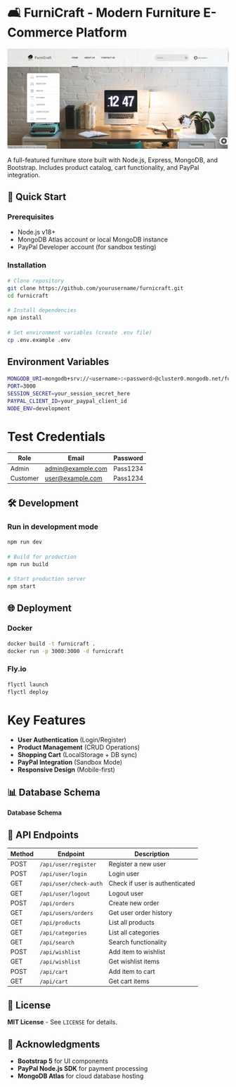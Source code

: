 # 🛋️ FurniCraft - Modern Furniture E-Commerce Platform

![FurniCraft Screenshot](/public/snapshot/landing1.png)

A full-featured furniture store built with Node.js, Express, MongoDB, and Bootstrap. Includes product catalog, cart functionality, and PayPal integration.

## 🚀 Quick Start

### Prerequisites
- Node.js v18+
- MongoDB Atlas account or local MongoDB instance
- PayPal Developer account (for sandbox testing)

### Installation
```bash
# Clone repository
git clone https://github.com/yourusername/furnicraft.git
cd furnicraft

# Install dependencies
npm install

# Set environment variables (create .env file)
cp .env.example .env
```
## Environment Variables
```bash
MONGODB_URI=mongodb+srv://<username>:<password>@cluster0.mongodb.net/furnicraft
PORT=3000
SESSION_SECRET=your_session_secret_here
PAYPAL_CLIENT_ID=your_paypal_client_id
NODE_ENV=development
```

# Test Credentials

| Role     | Email               | Password  |
|----------|---------------------|----------|
| Admin    | admin@example.com   | Pass1234 |
| Customer | user@example.com    | Pass1234 |

## 🛠️ Development
### Run in development mode
```bash
npm run dev

# Build for production
npm run build

# Start production server
npm start
```

## 🌐 Deployment
### Docker
```bash
docker build -t furnicraft .
docker run -p 3000:3000 -d furnicraft
```
### Fly.io
```bash
flyctl launch
flyctl deploy
```
# Key Features

- **User Authentication** (Login/Register)  
- **Product Management** (CRUD Operations)  
- **Shopping Cart** (LocalStorage + DB sync)  
- **PayPal Integration** (Sandbox Mode)  
- **Responsive Design** (Mobile-first)  

## 📊 Database Schema  
**Database Schema**  

## 🛒 API Endpoints  

| Method | Endpoint            | Description                  |
|--------|---------------------|------------------------------|
| POST   | `/api/user/register`  | Register a new user         |
| POST   | `/api/user/login`     | Login user                  |
| GET    | `/api/user/check-auth` | Check if user is authenticated |
| GET    | `/api/user/logout`    | Logout user                 |
| POST   | `/api/orders`         | Create new order            |
| GET    | `/api/users/orders`   | Get user order history      |
| GET    | `/api/products`       | List all products           |
| GET    | `/api/categories`     | List all categories         |
| GET    | `/api/search`         | Search functionality        |
| POST   | `/api/wishlist`       | Add item to wishlist        |
| GET    | `/api/wishlist`       | Get wishlist items          |
| POST   | `/api/cart`           | Add item to cart            |
| GET    | `/api/cart`           | Get cart items              |



## 📝 License  
**MIT License** - See `LICENSE` for details.  

## 🙏 Acknowledgments  

- **Bootstrap 5** for UI components  
- **PayPal Node.js SDK** for payment processing  
- **MongoDB Atlas** for cloud database hosting  
